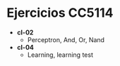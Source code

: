 # Ejercicios CC5114

- **cl-02**
    - Perceptron, And, Or, Nand
- **cl-04**
    - Learning, learning test
